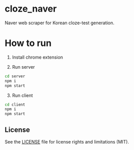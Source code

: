 # cloze_naver
Naver web scraper for Korean cloze-test generation.

# How to run

1. Install chrome extension

2. Run server

```bash
cd server
npm i
npm start
```

3. Run client

```bash
cd client
npm i
npm start
```


## License

See the [LICENSE](LICENSE.txt) file for license rights and limitations (MIT).
